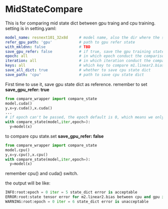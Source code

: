 # MidStateCompare
This is for comparing mid state dict between gpu traing and cpu training.  
setting is in setting.yaml:  
```yaml
model_name: resnext101_32x8d     # model name, also the dir where the state dict is saved.  
refer_gpu_path: 'gpu'            # path to gpu refer state
with_mkldnn: false               # TBD  
save_gpu_refer: false            # if true, save the gpu training state as reference. if false, start comparison  
epoch: all                       # in which epoch conduct the comparison. all or int(0,etc)  
iteration: all                   # in which iteration conduct the comparison. all or int(0,etc)  
keys: all                        # which key to compare m1.linear2.bias,etc  
save_all_dict: true              # whether to save cpu state dict  
save_path: 'cpu'                 # path to save cpu state dict    
```

First time to use it, save gpu state dict as reference. remember to set **save_gpu_refer: true**
```python
from compare_wrapper import compare_state
model.cuda()
y,x=y.cuda(),x.cuda()
...
# if epoch can't be passed, the epoch default is 0, which means we only compare epoch 0.
with compare_state(model,iter,epoch=):
  y=model(x)
```

to compare cpu state.set **save_gpu_refer: false**
```python
from compare_wrapper import compare_state
model.cpu()
y,x=y.cpu(),x.cpu()
with compare_state(model,iter,epoch=):
  y=model(x)
```
remember cpu() and cuda() switch.

the output will be like:
```python
INFO:root:epoch = 0 iter = 5 state_dict error is acceptable
ERROR:root:state tensor error for m2.linear2.bias between cpu and gpu is larger than threshold
WARNING:root:epoch = 0 iter = 6 state_dict error is unacceptable
```
